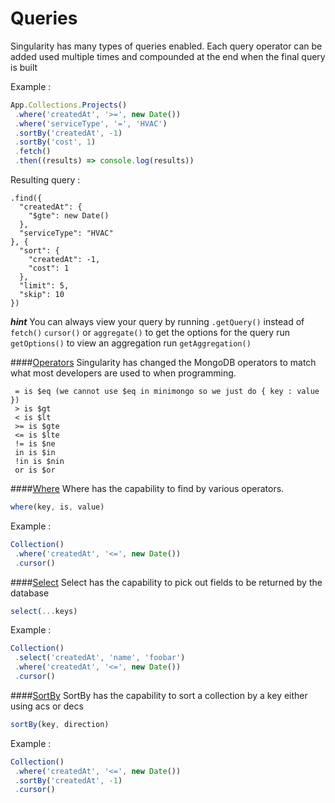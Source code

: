 # Queries

Singularity has many types of queries enabled. Each query operator can be added used multiple times and compounded at the end when the final query is built

Example :

```js
App.Collections.Projects()
 .where('createdAt', '>=', new Date())
 .where('serviceType', '=', 'HVAC')
 .sortBy('createdAt', -1)
 .sortBy('cost', 1)
 .fetch()
 .then((results) => console.log(results))
```

Resulting query :
```
.find({
  "createdAt": {
    "$gte": new Date()
  },
  "serviceType": "HVAC"
}, {
  "sort": {
    "createdAt": -1,
    "cost": 1
  },
  "limit": 5,
  "skip": 10
})
```

***hint***
You can always view your query by running `.getQuery()` instead of `fetch()` `cursor()` or `aggregate()` to get the options for the query run `getOptions()` to view an aggregation run `getAggregation()`

####[Operators](./operators.md)
Singularity has changed the MongoDB operators to match what most developers are used to when programming.

```
 = is $eq (we cannot use $eq in minimongo so we just do { key : value })
 > is $gt
 < is $lt
 >= is $gte
 <= is $lte
 != is $ne
 in is $in
 !in is $nin
 or is $or
```

####[Where](./where.md)
Where has the capability to find by various operators.

```js
where(key, is, value)
```

Example :

```js
Collection()
 .where('createdAt', '<=', new Date())
 .cursor()
```

####[Select](./select.md)
Select has the capability to pick out fields to be returned by the database

```js
select(...keys)
```

Example :

```js
Collection()
 .select('createdAt', 'name', 'foobar')
 .where('createdAt', '<=', new Date())
 .cursor()
```

####[SortBy](./sortby.md)
SortBy has the capability to sort a collection by a key either using acs or decs

```js
sortBy(key, direction)
```

Example :

```js
Collection()
 .where('createdAt', '<=', new Date())
 .sortBy('createdAt', -1)
 .cursor()
```
